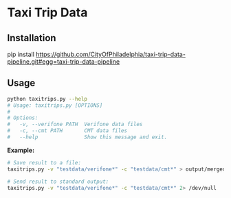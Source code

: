 Taxi Trip Data
==============

## Installation

pip install https://github.com/CityOfPhiladelphia/taxi-trip-data-pipeline.git#egg=taxi-trip-data-pipeline


## Usage

```bash
python taxitrips.py --help
# Usage: taxitrips.py [OPTIONS]
#
# Options:
#   -v, --verifone PATH  Verifone data files
#   -c, --cmt PATH       CMT data files
#   --help               Show this message and exit.
```

**Example:**

```bash
# Save result to a file:
taxitrips.py -v "testdata/verifone*" -c "testdata/cmt*" > output/merged.csv

# Send result to standard output:
taxitrips.py -v "testdata/verifone*" -c "testdata/cmt*" 2> /dev/null
```